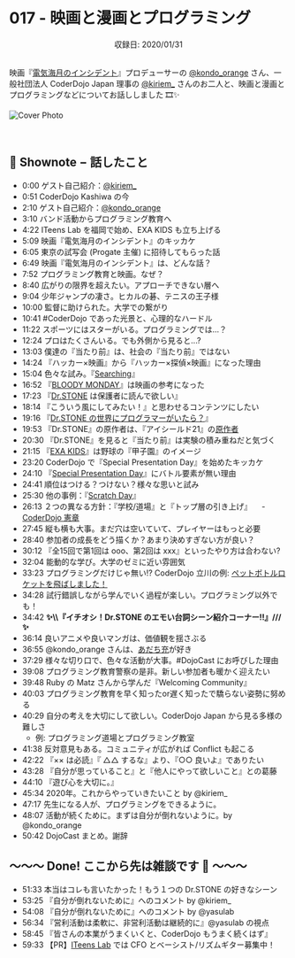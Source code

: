 # 017 - 映画と漫画とプログラミング
<div style="text-align: center;">収録日: 2020/01/31</div><br>

映画『[電気海月のインシデント](https://jellyfish-movie.jp/)』プロデューサーの [@kondo_orange](https://twitter.com/kondo_orange) さん、一般社団法人 CoderDojo Japan 理事の [@kiriem_](https://twitter.com/kiriem_) さんのお二人と、映画と漫画とプログラミングなどについてお話ししました 🎞✨

![Cover Photo](/podcasts/17.jpg)

<br>

## 📝 Shownote − 話したこと

- 0:00 ゲスト自己紹介：[@kiriem_](https://twitter.com/kiriem_)
- 0:51 CoderDojo Kashiwa の今
- 2:10 ゲスト自己紹介：[@kondo_orange](https://twitter.com/kondo_orange)
- 3:10 バンド活動からプログラミング教育へ
- 4:22 ITeens Lab を福岡で始め、EXA KIDS も立ち上げる
- 5:09 映画『電気海月のインシデント』のキッカケ
- 6:05 東京の試写会 (Progate 主催) に招待してもらった話
- 6:49 映画『電気海月のインシデント』は、どんな話？
- 7:52 プログラミング教育と映画。なぜ？
- 8:40 広がりの限界を超えたい。アプローチできない層へ
- 9:04 少年ジャンプの凄さ。ヒカルの碁、テニスの王子様
- 10:00 監督に助けられた。大学での繋がり
- 10:41 #CoderDojo であった光景と、心理的なハードル
- 11:22 スポーツにはスターがいる。プログラミングでは...？
- 12:24 プロはたくさんいる。でも外側から見ると...? 
- 13:03 僕達の『当たり前』は、社会の『当たり前』ではない
- 14:24 『ハッカー×映画』から『ハッカー×探偵×映画』になった理由
- 15:04 色々な試み。『[Searching](https://ja.wikipedia.org/wiki/Search/%E3%82%B5%E3%83%BC%E3%83%81)』
- 16:52 『[BLOODY MONDAY](https://ja.wikipedia.org/wiki/BLOODY_MONDAY)』は映画の参考になった
- 17:23 『[Dr.STONE](https://ja.wikipedia.org/wiki/Dr.STONE) は保護者に読んで欲しい』 
- 18:14 『こういう風にしてみたい！』と思わせるコンテンツにしたい
- 19:16 『[Dr.STONE の世界にプログラマーがいたら？](https://togetter.com/li/1446554)』
- 19:53 『Dr.STONE』の原作者は、『アイシールド21』の[原作者](https://ja.wikipedia.org/wiki/%E7%A8%B2%E5%9E%A3%E7%90%86%E4%B8%80%E9%83%8E)
- 20:30 『Dr.STONE』を見ると『当たり前』は実験の積み重ねだと気づく
- 21:15 『[EXA KIDS](https://exa-kids.org/)』は野球の『甲子園』のイメージ
- 23:20 CoderDojo で『Special Presentation Day』を始めたキッカケ
- 24:10 『[Special Presentation Day](https://coderdojo-kashiwa.com/newsData.php?id=8)』にバトル要素が無い理由
- 24:41 順位はつける？つけない？様々な思いと試み
- 25:30 他の事例：『[Scratch Day](https://day.scratch.mit.edu/)』
- 26:13 ２つの異なる方針：『学校/道場』と『トップ層の引き上げ』
　- [CoderDojo 憲章](https://coderdojo.jp/charter)
- 27:45 縦も横も大事。まだ穴は空いていて、プレイヤーはもっと必要
- 28:40 参加者の成長をどう描くか？あまり決めすぎない方が良い？
- 30:12 『全15回で第1回は ooo、第2回は xxx』といったやり方は合わない?
- 32:04 能動的な学び。大学のゼミに近い雰囲気
- 33:23 プログラミングだけじゃ無い!? CoderDojo 立川の例: [ペットボトルロケットを飛ばしました！](https://coderdojotachikawa.tamaliver.jp/e458665.html)
- 34:28 試行錯誤しながら学んでいく過程が楽しい。プログラミング以外でも！
- 34:42 **✨\\\『イチオシ！Dr.STONE のエモい台詞シーン紹介コーナー!!』///✨**
- 36:14 良いアニメや良いマンガは、価値観を揺さぶる
- 36:55 @kondo_orange さんは、[あだち充](https://ja.wikipedia.org/wiki/%E3%81%82%E3%81%A0%E3%81%A1%E5%85%85)が好き 
- 37:29 様々な切り口で、色々な活動が大事。#DojoCast にお呼びした理由
- 39:08 プログラミング教育警察の是非。新しい参加者も暖かく迎えたい
- 39:48 Ruby の Matz さんから学んだ『Welcoming Community』
- 40:03 プログラミング教育を早く知ったor遅く知ったで驕らない姿勢に努める
- 40:29 自分の考えを大切にして欲しい。CoderDojo Japan から見る多様の難しさ
  - 例: プログラミング道場とプログラミング教室
- 41:38 反対意見もある。コミュニティが広がれば Conflict も起こる
- 42:22 『×× は必読』『 △△ するな』より、『○○ 良いよ』でありたい
- 43:28 『自分が思っていること』と『他人にやって欲しいこと』との葛藤
- 44:10 『遊び心を大切に。』
- 45:34 2020年。これからやっていきたいこと by @kiriem_
- 47:17 先生になる人が、プログラミングをできるように。
- 48:07 活動が続くために。まずは自分が倒れないように。by @kondo_orange
- 50:42 DojoCast まとめ。謝辞

## 〜〜〜 Done! ここから先は雑談です 🍵 〜〜〜

- 51:33 本当はコレも言いたかった！もう１つの Dr.STONE の好きなシーン
- 53:25 『自分が倒れないために』へのコメント by @kiriem_
- 54:08 『自分が倒れないために』へのコメント by @yasulab
- 56:34 『営利活動は柔軟に、非営利活動は継続的に』@yasulab の視点
- 58:45 『皆さんの本業がうまくいくと、CoderDojo もうまく続くはず』
- 59:33 【PR】[ITeens Lab](https://iteenslab.com/) では CFO とベーシスト/リズムギター募集中！


